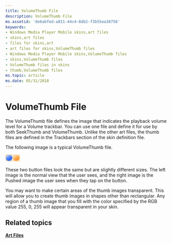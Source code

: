 ```yaml
---
title: VolumeThumb File
description: VolumeThumb File
ms.assetid: 'de6abfed-a811-44c4-8db2-f3b55ea38756'
keywords:
- Windows Media Player Mobile skins,art files
- skins,art files
- files for skins,art
- art files for skins,VolumeThumb files
- Windows Media Player Mobile skins,VolumeThumb files
- skins,VolumeThumb files
- VolumeThumb files in skins
- thumb,VolumeThumb files
ms.topic: article
ms.date: 05/31/2018
---
```


# VolumeThumb File

The VolumeThumb file defines the image that indicates the playback volume level for a Volume trackbar. You can use one file and define it for use by both SeekThumb and VolumeThumb. Unlike the other art files, the thumb files are defined in the Trackbars section of the skin definition file.

The following image is a typical VolumeThumb file.

![volumethumb file](images/cesdkvol.png)

These two button files look the same but are slightly different sizes. The left image is the normal view that the user sees, and the right image is the Pushed image the user sees when they tap on the button.

You may want to make certain areas of the thumb images transparent. This will allow you to create thumb images in shapes other than rectangular. Any region of a thumb image that you fill with the color specified by the RGB value 255, 0, 255 will appear transparent in your skin.

## Related topics

<dl> <dt>

[**Art Files**](art-files-mobile.md)
</dt> </dl>

 

 




